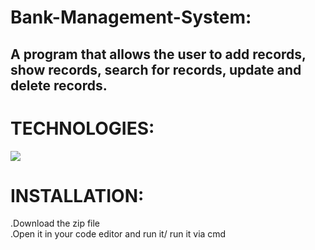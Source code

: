 # Bank-Management-System:
## A program that allows the user to add records, show records, search for records, update and delete records.
# TECHNOLOGIES:
<img src="https://img.icons8.com/color/2x/c-plus-plus-logo.png" style="width:; height: ;">

# INSTALLATION:
.Download the zip file<br>
.Open it in your code editor and run it/ run it via cmd
